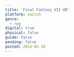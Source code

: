 ```yaml
---
title: 'Final Fantasy VII HD'
platform: switch
genre:
  - rpg
digital: true
physical: false
guide: false
pending: false
posted: 2014-02-10
---
```

